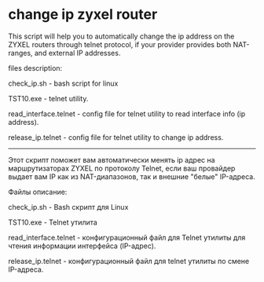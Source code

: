 # change ip zyxel router

This script will help you to automatically change the ip address on the ZYXEL routers through telnet protocol, if your provider provides both NAT-ranges, and external IP addresses.

files description:

check_ip.sh - bash script for linux

TST10.exe - telnet utility.

read_interface.telnet - config file for telnet utility to read interface info (ip address).

release_ip.telnet - config file for telnet utility to change ip address.

--------------------------------------------------------------------------

Этот скрипт поможет вам автоматически менять ip адрес на маршрутизаторах ZYXEL по протоколу Telnet, если ваш провайдер выдает вам IP как из NAT-диапазонов, так и внешние "белые" IP-адреса.

Файлы описание:

check_ip.sh - Bash скрипт для Linux

TST10.exe - Telnet утилита

read_interface.telnet - конфигурационный файл для Telnet утилиты для чтения информации интерфейса (IP-адрес).

release_ip.telnet - конфигурационный файл для telnet утилиты по смене IP-адреса.
